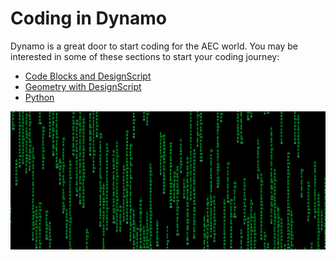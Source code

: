 # Coding in Dynamo

Dynamo is a great door to start coding for the AEC world. You may be interested in some of these sections to start your coding journey:

* [Code Blocks and DesignScript](8-1\_code-blocks-and-design-script/)
* [Geometry with DesignScript](8-2\_geometry-with-design-script/)
* [Python](8-3\_python/)

![](./images/image(17).png)
